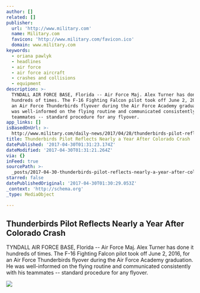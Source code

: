 ```yaml
---
author: []
related: []
publisher:
  url: 'http://www.military.com'
  name: Military.com
  favicon: 'http://www.military.com/favicon.ico'
  domain: www.military.com
keywords:
  - oriana pawlyk
  - headlines
  - air force
  - air force aircraft
  - crashes and collisions
  - equipment
description: >-
  TYNDALL AIR FORCE BASE, Florida -- Air Force Maj. Alex Turner has done it
  hundreds of times. The F-16 Fighting Falcon pilot took off June 2, 2016, for
  an Air Force Thunderbirds flyover during the Air Force Academy graduation. He
  was well-informed on the flying routine and communicated consistently with his
  teammates -- standard procedure for any flyover.
app_links: []
isBasedOnUrl: >-
  http://www.military.com/daily-news/2017/04/28/thunderbirds-pilot-reflects-nearly-a-year-after-colorado-crash.html
title: Thunderbirds Pilot Reflects Nearly a Year After Colorado Crash
datePublished: '2017-04-30T01:31:23.174Z'
dateModified: '2017-04-30T01:31:21.264Z'
via: {}
inFeed: true
sourcePath: >-
  _posts/2017-04-30-thunderbirds-pilot-reflects-nearly-a-year-after-colorado-cra.md
starred: false
datePublishedOriginal: '2017-04-30T01:30:29.053Z'
_context: 'http://schema.org'
_type: MediaObject

---
```

<article style=""><h1>Thunderbirds Pilot Reflects Nearly a Year After Colorado Crash</h1><p>TYNDALL AIR FORCE BASE, Florida -- Air Force Maj. Alex Turner has done it hundreds of times. The F-16 Fighting Falcon pilot took off June 2, 2016, for an Air Force Thunderbirds flyover during the Air Force Academy graduation. He was well-informed on the flying routine and communicated consistently with his teammates -- standard procedure for any flyover.</p><img src="http://images01.military.com/media/equipment/crashed-thunderbird-600x400.jpg" /></article>